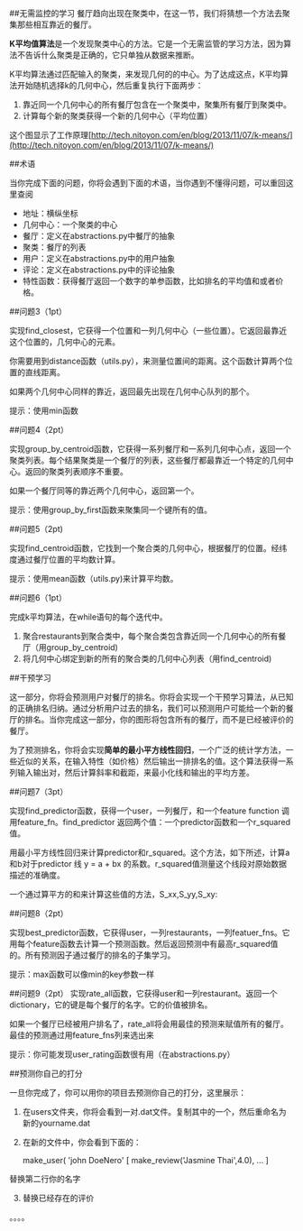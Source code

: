 ##无需监控的学习
餐厅趋向出现在聚类中，在这一节，我们将猜想一个方法去聚集那些相互靠近的餐厅。

**K平均值算法**是一个发现聚类中心的方法。它是一个无需监管的学习方法，因为算法不告诉什么聚类是正确的，它只单独从数据来推断。

K平均算法通过匹配输入的聚类，来发现几何的的中心。为了达成这点，K平均算法开始随机选择k的几何中心，然后重复执行下面两步：

1. 靠近同一个几何中心的所有餐厅包含在一个聚类中，聚集所有餐厅到聚类中。
2. 计算每个新的聚类获得一个新的几何中心（平均位置）

这个图显示了工作原理[http://tech.nitoyon.com/en/blog/2013/11/07/k-means/](http://tech.nitoyon.com/en/blog/2013/11/07/k-means/)

##术语

当你完成下面的问题，你将会遇到下面的术语，当你遇到不懂得问题，可以重回这里查阅

+ 地址：横纵坐标
+ 几何中心：一个聚类的中心
+ 餐厅：定义在abstractions.py中餐厅的抽象
+ 聚类：餐厅的列表
+ 用户：定义在abstractions.py中的用户抽象
+ 评论：定义在abstractions.py中的评论抽象
+ 特性函数：获得餐厅返回一个数字的单参函数，比如排名的平均值和或者价格。

##问题3（1pt）

实现find_closest，它获得一个位置和一列几何中心（一些位置）。它返回最靠近这个位置的，几何中心的元素。

你需要用到distance函数（utils.py），来测量位置间的距离。这个函数计算两个位置的直线距离。

如果两个几何中心同样的靠近，返回最先出现在几何中心队列的那个。

提示：使用min函数

##问题4（2pt）

实现group_by_centroid函数，它获得一系列餐厅和一系列几何中心点，返回一个聚类列表。每个结果聚类是一个餐厅的列表，这些餐厅都最靠近一个特定的几何中心。返回的聚类列表顺序不重要。

如果一个餐厅同等的靠近两个几何中心，返回第一个。

提示：使用group_by_first函数来聚集同一个键所有的值。

##问题5（2pt)

实现find_centroid函数，它找到一个聚合类的几何中心，根据餐厅的位置。经纬度通过餐厅位置的平均数计算。

提示：使用mean函数（utils.py)来计算平均数。

##问题6（1pt）

完成k平均算法，在while语句的每个迭代中。

1. 聚合restaurants到聚合类中，每个聚合类包含靠近同一个几何中心的所有餐厅（用group_by_centroid)
2. 将几何中心绑定到新的所有的聚合类的几何中心列表（用find_centroid)

##干预学习

这一部分，你将会预测用户对餐厅的排名。你将会实现一个干预学习算法，从已知的正确排名归纳。通过分析用户过去的排名，我们可以预测用户可能给一个新的餐厅的排名。当你完成这一部分，你的图形将包含所有的餐厅，而不是已经被评价的餐厅。

为了预测排名，你将会实现**简单的最小平方线性回归**，一个广泛的统计学方法，一些近似的关系，在输入特性（如价格）然后输出一排排名的值。这个算法获得一系列输入输出对，然后计算斜率和截距，来最小化线和输出的平均方差。

##问题7（3pt）

实现find_predictor函数，获得一个user，一列餐厅，和一个feature function 调用feature_fn。find_predictor 返回两个值：一个predictor函数和一个r_squared 值。

用最小平方线性回归来计算predictor和r_squared。这个方法，如下所述，计算a和b对于predictor 线 y = a + bx 的系数。r_squared值测量这个线段对原始数据描述的准确度。

一个通过算平方的和来计算这些值的方法，S_xx,S_yy,S_xy:

##问题8（2pt）

实现best_predictor函数，它获得user，一列restaurants，一列featuer_fns。它用每个feature函数去计算一个预测函数。然后返回预测中有最高r_squared值的。所有预测因子通过餐厅的排名的子集学习。

提示：max函数可以像min的key参数一样

##问题9（2pt）
实现rate_all函数，它获得user和一列restaurant。返回一个dictionary，它的键是每个餐厅的名字。它的价值被排名。

如果一个餐厅已经被用户排名了，rate_all将会用最佳的预测来赋值所有的餐厅。最佳的预测通过用feature_fns列来选出来

提示：你可能发现user_rating函数很有用（在abstractions.py）

##预测你自己的打分

一旦你完成了，你可以用你的项目去预测你自己的打分，这里展示：

1. 在users文件夹，你将会看到一对.dat文件。复制其中的一个，然后重命名为新的yourname.dat
2. 在新的文件中，你会看到下面的：
 
	make_user(
         'john DoeNero'
         [
             make_review('Jasmine Thai',4.0),
             ...
         ]

替换第二行你的名字

3. 替换已经存在的评价

。。。。